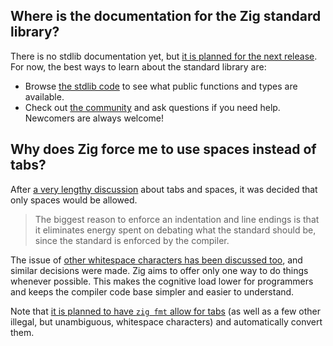 ## Where is the documentation for the Zig standard library?

There is no stdlib documentation yet, but [it is planned for the next release](https://github.com/ziglang/zig/issues/21). For now, the best ways to learn about the standard library are:

- Browse [the stdlib code](https://github.com/ziglang/zig/tree/master/std) to see what public functions and types are available.
- Check out [the community](https://github.com/ziglang/zig/wiki/Community) and ask questions if you need help. Newcomers are always welcome!

## Why does Zig force me to use spaces instead of tabs?

After [a very lengthy discussion](https://github.com/ziglang/zig/issues/544) about tabs and spaces, it was decided that only spaces would be allowed.

> The biggest reason to enforce an indentation and line endings is that it eliminates energy spent on debating what the standard should be, since the standard is enforced by the compiler.

The issue of [other whitespace characters has been discussed too](https://github.com/ziglang/zig/issues/663), and similar decisions were made. Zig aims to offer only one way to do things whenever possible. This makes the cognitive load lower for programmers and keeps the compiler code base simpler and easier to understand.

Note that [it is planned to have `zig fmt` allow for tabs](https://github.com/ziglang/zig/issues/2819) (as well as a few other illegal, but unambiguous, whitespace characters) and automatically convert them.